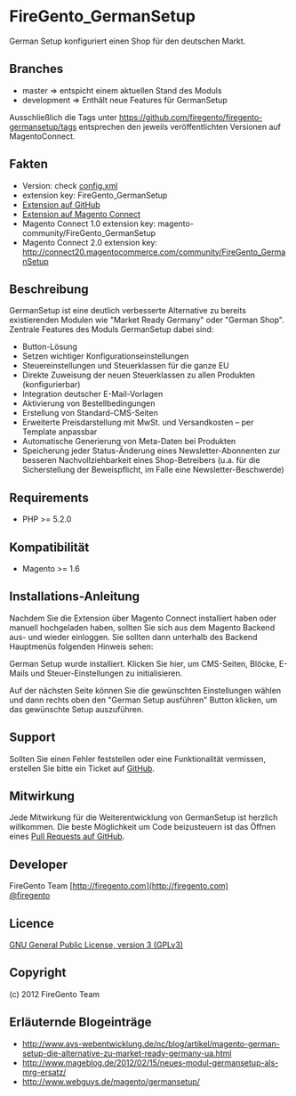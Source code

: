 FireGento_GermanSetup
=====================
German Setup konfiguriert einen Shop für den deutschen Markt.

Branches
--------
* master => entspicht einem aktuellen Stand des Moduls
* development => Enthält neue Features für GermanSetup

Ausschließlich die Tags unter https://github.com/firegento/firegento-germansetup/tags entsprechen den jeweils veröffentlichten Versionen auf MagentoConnect. 

Fakten
------
- Version: check [config.xml](https://github.com/firegento/firegento-germansetup/blob/master/src/app/code/community/FireGento/GermanSetup/etc/config.xml)
- extension key: FireGento_GermanSetup
- [Extension auf GitHub](https://github.com/firegento/firegento-germansetup/)
- [Extension auf Magento Connect](http://www.magentocommerce.com/magento-connect/german-setup-6623.html)
- Magento Connect 1.0 extension key: magento-community/FireGento_GermanSetup
- Magento Connect 2.0 extension key: http://connect20.magentocommerce.com/community/FireGento_GermanSetup

Beschreibung
------------
GermanSetup ist eine deutlich verbesserte Alternative zu bereits existierenden Modulen wie "Market Ready Germany" oder "German Shop". Zentrale Features des Moduls GermanSetup dabei sind:

* Button-Lösung
* Setzen wichtiger Konfigurationseinstellungen
* Steuereinstellungen und Steuerklassen für die ganze EU
* Direkte Zuweisung der neuen Steuerklassen zu allen Produkten (konfigurierbar)
* Integration deutscher E-Mail-Vorlagen
* Aktivierung von Bestellbedingungen
* Erstellung von Standard-CMS-Seiten
* Erweiterte Preisdarstellung mit MwSt. und Versandkosten – per Template anpassbar
* Automatische Generierung von Meta-Daten bei Produkten
* Speicherung jeder Status-Änderung eines Newsletter-Abonnenten zur besseren Nachvollziehbarkeit eines Shop-Betreibers (u.a. für die Sicherstellung der Beweispflicht, im Falle eine Newsletter-Beschwerde)

Requirements
------------
- PHP >= 5.2.0

Kompatibilität
--------------
- Magento >= 1.6

Installations-Anleitung
-----------------------
Nachdem Sie die Extension über Magento Connect installiert haben oder manuell hochgeladen haben, sollten Sie sich aus dem Magento Backend aus- und wieder einloggen. Sie sollten dann unterhalb des Backend Hauptmenüs folgenden Hinweis sehen:

German Setup wurde installiert. Klicken Sie hier, um CMS-Seiten, Blöcke, E-Mails und Steuer-Einstellungen zu initialisieren.

Auf der nächsten Seite können Sie die gewünschten Einstellungen wählen und dann rechts oben den "German Setup ausführen" Button klicken, um das gewünschte Setup auszuführen.

Support
-------
Sollten Sie einen Fehler feststellen oder eine Funktionalität vermissen, erstellen Sie bitte ein Ticket auf [GitHub](https://github.com/firegento/firegento-germansetup/issues).

Mitwirkung
----------
Jede Mitwirkung für die Weiterentwicklung von GermanSetup ist herzlich willkommen. Die beste Möglichkeit um Code beizusteuern ist das Öffnen eines [Pull Requests auf GitHub](https://help.github.com/articles/using-pull-requests).

Developer
---------
FireGento Team 
[http://firegento.com](http://firegento.com)  
[@firegento](https://twitter.com/firegento)

Licence
-------
[GNU General Public License, version 3 (GPLv3)](http://opensource.org/licenses/gpl-3.0)

Copyright
---------
(c) 2012 FireGento Team

Erläuternde Blogeinträge
------------------------
* http://www.avs-webentwicklung.de/nc/blog/artikel/magento-german-setup-die-alternative-zu-market-ready-germany-ua.html
* http://www.mageblog.de/2012/02/15/neues-modul-germansetup-als-mrg-ersatz/
* http://www.webguys.de/magento/germansetup/
